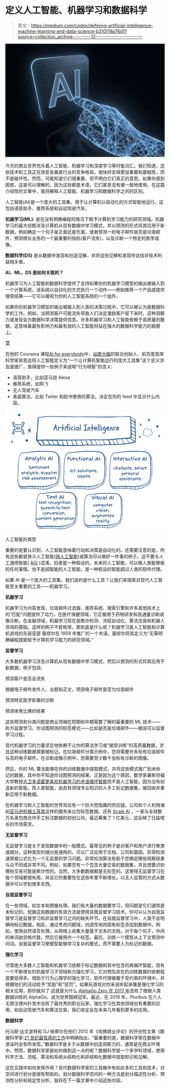 # 定义人工智能、机器学习和数据科学

> 原文：<https://medium.com/codex/defining-artificial-intelligence-machine-learning-and-data-science-b310119a76d1?source=collection_archive---------12----------------------->

![](img/7e6771fa090ce9e884b69daf1807771d.png)

今天的商业世界充斥着人工智能、机器学习和深度学习等时髦词汇。我们知道，这些技术和工具正在改变各垂直行业的竞争格局，很快将变得更加重要和基础性，而不是破坏性。然而，可能知道它们很重要，但不明白它们真正的意思。如果你感到困惑，这是可以理解的，因为这些都是术语，它们甚至没有被一致地使用。在这篇介绍性的文章中，我将解释人工智能、机器学习和数据科学之间的区别。

人工智能(AI)是一个庞大的工具集，用于让计算机以自动化的方式智能地运行。这包括语音助手、推荐系统和自动驾驶汽车。

**机器学习(ML):** 是在没有明确编程的情况下赋予计算机学习能力的研究领域。机器学习的最大份额涉及计算机从现有数据中学习模式，并以预测的形式将其应用于新数据，例如确定一个句子是正面还是负面，或者预测一封电子邮件是否是垃圾邮件，预测增长业务的一个最重要的指标(客户流失)，以及诊断一个特定的医学成像。

**数据科学(DS)** 是从数据中发现和创造见解，并将这些见解和发现传达给非技术利益相关者。

**AI、ML、DS 是如何关联的？**

机器学习为人工智能和数据科学提供了支持如果你的机器学习模型的输出被输入到一个计算系统，该系统以自动化的方式执行一个动作——例如推荐一个产品或提供搜索结果——它可以被视为你的人工智能系统的一个组件。

如果你的机器学习模型的输出被输入到人类的决策过程中，它可以被认为是数据科学的工作。例如，当预测客户可能流失导致人们决定激励客户留下来时，这种洞察力或发现会为数据科学决策提供信息。许多机器学习和人工智能依赖于高质量的数据，这意味着最有影响力和最有效的人工智能将站在强大的数据科学能力的肩膀上。

**艾**

在他的 Coursera 课程[AI for everybody](https://www.coursera.org/learn/ai-for-everyone)中，[谷歌大脑](https://research.google/teams/brain/)的联合创始人、前百度首席科学家吴恩达将人工智能定义为“一个让计算机智能运行的庞大工具集”这个定义涉及面很广，值得提供一些例子来说明“行为明智”的含义:

*   语音助手，比如亚马逊 Alexa
*   推荐系统，如网飞
*   无人驾驶汽车
*   表面算法，比如 Twiter 和脸书使用的算法，决定在你的 feed 中显示什么内容。

![](img/ef0dd26effb250300ffe18adad8fc297.png)

人工智能的类型

重要的是要认识到，人工智能意味着行动和决策是自动化的。还需要注意的是，所有这些都是狭义人工智能([弱人工智能](https://en.wikipedia.org/wiki/Weak_AI))或算法可以做好一件事的例子。这不要与人工通用智能( [AGI](https://en.wikipedia.org/wiki/Artificial_general_intelligence) )混淆，后者是一种假设的、未来的人工智能，可以做人类能够做的任何事情。也不是超智能的人工智能，是一种假设的智能超过人类的软件代理。

如果 AI 是一个庞大的工具集，我们说的是什么工具？让我们来探索对现代人工智能至关重要的工具——机器学习。

**机器学习**

机器学习为内容发现、垃圾邮件过滤器、推荐系统、搜索引擎和许多其他技术上的“匹配”问题提供了动力。在医疗保健领域，它正被用于药物研发和高通量诊断成像诊断。在金融领域，机器学习现在是欺诈检测、流程自动化、算法交易和机器人咨询的基础。这样的例子不胜枚举。那到底是什么呢？机器学习是人工智能和计算机游戏的先驱亚瑟·塞缪尔在 1959 年推广的一个术语。塞缪尔将其定义为“无需明确编程就能赋予计算机学习能力的研究领域。”

**监督学习**

大多数机器学习涉及计算机从现有数据中学习模式，然后以预测的形式将其应用于新数据。例子包括:

预测客户是否会流失

根据电子邮件发件人、主题和正文，预测电子邮件是否为垃圾邮件

预测特定医学影像的诊断

预测体育比赛的结果

这些预测和分类问题是商业领袖在短期和中期需要了解的最重要的 ML 技术——称为监督学习。你试图预测的标签模式——比如是否是垃圾邮件——据说可以监督学习过程。

现代机器学习的力量坚定地依赖于让你的算法学习或“接受训练”的高质量数据，并且这种训练数据需要被标记。在垃圾邮件分类示例中，您将需要许多标有垃圾邮件与否的电子邮件。在诊断成像示例中，您需要至少数千张标有诊断的图像。

然后，你的 ML 算法能够在你的训练数据中提取模式，并将这些模式推广到未标记的数据，其中你不知道你试图预测的结果。正是因为这个原因，数学家兼斯坦福大学教授[大卫多诺霍更喜欢机器学习的术语循环智能](https://hdsr.mitpress.mit.edu/pub/rim3pvdw/release/6)而不是人工智能，因为没有创造新的智能，而人类智能，由具有领域专业知识的人手工标记数据集，被回收并重新应用于新数据。

在机器学习和人工智能的世界背后有一个巨大而隐藏的供应链。公司和个人利用诸如[亚马逊机械土耳其](https://www.mturk.com/)这样的服务来众包标签数据。还有 [Scale AI](https://scale.com) ，一家与全球数万名承包商合作手工标注数据的初创公司，最近筹集了 1 亿美元，这反映了日益增长的市场需求。

**无监督学习**

无监督学习是关于发现数据中的一般模式。最常见的例子是对客户和用户进行聚类或细分。这种类型的细分是通用的，可以广泛应用于文档、公司和基因。异常检测通常被公式化为一个无监督的学习问题。异常检测算法有助于您确定哪些观察结果与众不同或非常不同。例如，如果您有一个包含大量交易的数据集，并且想要识别哪些交易可能是欺诈性的。当然，大多数数据都是无标签的。这使得无监督学习在每个领域都很有用，并且它的重要性在这些年里不断增长。以无人监管的方式从数据中可以学到很多东西。

**自我监督学习**

在一些领域，如文本和图像处理，我们有大量的数据要学习，但问题是它们通常是未标记的。挖掘这些数据的有效方法是使用自我监督学习技术。你可以认为自我监督学习是监督学习和非监督学习之间的缺失环节。在自我监督学习中，人类不会明确地标记数据。相反，通过考虑问题域，创造性地将固有标签添加到数据中。例如，使用自然语言处理，从网络上收集大量基于文本的文档，对于每个句子，中间的单词由空格代替。然后它被用作一个标签。最后，训练一个模型从上下文预测中间词。自我监督学习使模型能够学习复杂的模式，而不需要人为标记的数据。

**强化学习**

尽管绝大多数人工智能和机器学习依赖于标记数据和其中包含的再循环智能，但有一个不断增长的机器学习子领域称为强化学习，它对预先存在的训练数据的依赖程度要低得多。借助于行为心理学的强化学习，软件代理被置于受约束的环境中，并根据他们的活动给予“奖励”和“惩罚”。如果玩游戏对你来说听起来像是强化学习的相关应用，那你就对了:这就是为什么 [AlphaGo Zero 在 2017 年](https://www.scientificamerican.com/article/ai-versus-ai-self-taught-alphago-zero-vanquishes-its-predecessor/)击败了根据人类数据训练的 AlphaGo，成为世界围棋冠军。最近，在 2019 年，Pluribus 在六人无限注德州扑克中击败了最优秀的职业玩家。强化学习在其他领域也有重要的应用，如自动驾驶汽车和算法交易，我们肯定会在未来几年看到更多的应用。

**数据科学**

托马斯·达文波特和 DJ·帕蒂尔在他们 2012 年《哈佛商业评论》的开创性文章《数据科学家:[21 世纪最性感的工作](https://hbr.org/2012/10/data-scientist-the-sexiest-job-of-the-21st-century)中明确指出，“最重要的是，数据科学家在数据中游泳时会有所发现。”数据科学是关于从数据中创造洞察力的，通常是在商业环境中。然而，数据科学家是如何做到这一点的呢？数据科学是一个多学科领域，使用科学方法、流程、算法和系统从结构化和非结构化数据中提取知识和见解。

这在实践中如何发挥作用？现代数据科学家的工具箱中有如此多的工具和技术，对空间进行划分是很有帮助的。划分数据科学空间的一种方法是划分描述性分析、预测性分析和规定性分析，我将在下一篇文章中介绍这些内容。